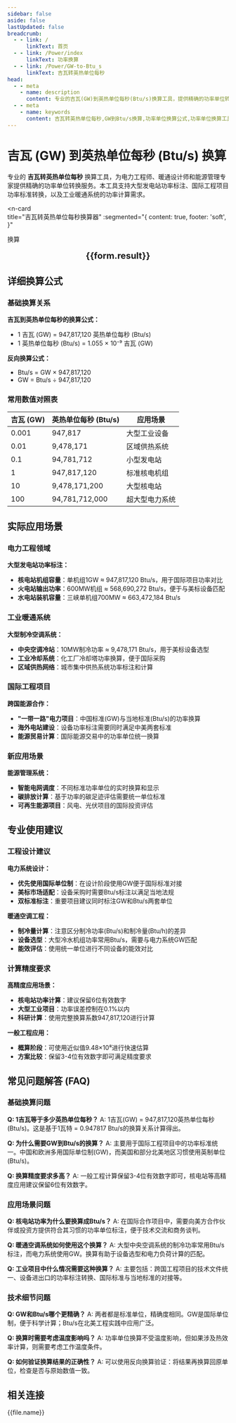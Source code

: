 ```yaml
---
sidebar: false
aside: false
lastUpdated: false
breadcrumb:
  - - link: /
      linkText: 首页
  - - link: /Power/index
      linkText: 功率换算
  - - link: /Power/GW-to-Btu_s
      linkText: 吉瓦转英热单位每秒
head:
  - - meta
    - name: description
      content: 专业的吉瓦(GW)到英热单位每秒(Btu/s)换算工具，提供精确的功率单位转换公式、实时计算器和详细应用场景。适用于大型发电站功率换算、工业暖通系统设计、国际工程项目功率标准转换等专业领域。
  - - meta
    - name: keywords
      content: 吉瓦转英热单位每秒,GW到Btu/s换算,功率单位换算公式,功率单位换算工具,工业暖通功率单位,大型发电站功率,电力系统功率换算,国际功率标准,暖通空调功率计算,能源工程单位转换,发电厂功率标注,制冷系统功率,热力工程计算,电力工程换算,能源管理工具
---
```

# 吉瓦 (GW) 到英热单位每秒 (Btu/s) 换算

专业的 **吉瓦转英热单位每秒** 换算工具，为电力工程师、暖通设计师和能源管理专家提供精确的功率单位转换服务。本工具支持大型发电站功率标注、国际工程项目功率标准转换，以及工业暖通系统的功率计算需求。

<script setup>
import { onMounted,reactive,inject ,ref  } from 'vue'
import { NButton,NForm ,NFormItem,NInput,NInputNumber,NSelect,NCard,useMessage ,NGrid ,NGi } from 'naive-ui'
import { defineClientComponent } from 'vitepress'
import { Power } from '../../files';
const seoKey = [
  '吉瓦转英热单位每秒',
  'GW到Btu/s换算',
  '功率单位换算',
  '大型发电站功率',
  '电力系统功率换算',
  '工业暖通功率单位',
  '国际功率标准',
  '暖通空调功率计算',
  '能源工程单位转换',
  '发电厂功率标注',
  '制冷系统功率',
  '热力工程计算',
  '电力工程换算',
  '能源管理工具',
  'ギガワット変換',
  'BTU毎秒変換',
  '電力単位換算',
  '発電所出力',
  '空調システム出力'
];
const convert = inject('convert')
const options =  [
  { "label": "吉瓦 (GW)","value": "GW" },
  { "label": "英热单位每秒 (Btu/s)","value": "Btu/s" }
];
const formRef = ref(null);
const rules = {
  number:{
    required: true,
    type: 'number',
    trigger: "blur",
    message: '请输入数字'
  },
  to:{
    required: true,
    trigger: "select",
    message: '请选择转换单位'
  },
  from:{
    required: true,
    trigger: "select",
    message: '请选择原始单位'
  }
}
const form = reactive({
  number:null,
  to:'',
  from:'',
  result:'',
  title:'吉瓦转英热单位每秒',
})
const convertHandler = (e) => {
   e.preventDefault();
  formRef.value?.validate((errors)=>{
    if (!errors) {
      form.result = `${form.number}${form.from} = ${convert(form.number).from(form.from).to(form.to)}${form.to}`
    }
  })
}
</script>

<n-card  
  title="吉瓦转英热单位每秒换算器"
  :segmented="{
    content: true,
    footer: 'soft',
  }"
>
  <n-form size="large" :model="form" ref='formRef' :rules="rules">
    <n-form-item label="数值"  path="number">
      <n-input-number size="large" style="width:100%" :min="0" v-model:value="form.number"   placeholder="请输入要换算的数值" />
    </n-form-item>
    <n-form-item label="从" path="from">
      <n-select  size="large" :options="options" v-model:value="form.from" placeholder="请选择原始单位" />
    </n-form-item>
    <n-form-item label="到" path="to">
      <n-select  size="large" :options="options" v-model:value="form.to" placeholder="请选择换算单位" />
    </n-form-item>
    <n-form-item>
      <n-button type="info" style="width:100%" @click="convertHandler">换算</n-button>
    </n-form-item>
  </n-form>
  <div  style="text-align:center;font-size:20px;margin-top:16px;">
    <strong>{{form.result}}</strong>
  </div>
  <template #footer>
    <div>
      <span v-for="item of seoKey">{{item}}，</span>
    </div>
  </template>
</n-card>

## 详细换算公式

### 基础换算关系

**吉瓦到英热单位每秒的换算公式：**
- 1 吉瓦 (GW) = 947,817,120 英热单位每秒 (Btu/s)
- 1 英热单位每秒 (Btu/s) = 1.055 × 10⁻⁹ 吉瓦 (GW)

**反向换算公式：**
- Btu/s = GW × 947,817,120
- GW = Btu/s ÷ 947,817,120

### 常用数值对照表

| 吉瓦 (GW) | 英热单位每秒 (Btu/s) | 应用场景 |
|-----------|---------------------|----------|
| 0.001 | 947,817 | 大型工业设备 |
| 0.01 | 9,478,171 | 区域供热系统 |
| 0.1 | 94,781,712 | 小型发电站 |
| 1 | 947,817,120 | 标准核电机组 |
| 10 | 9,478,171,200 | 大型核电站 |
| 100 | 94,781,712,000 | 超大型电力系统 |

## 实际应用场景

### 电力工程领域

**大型发电站功率标注：**
- **核电站机组容量**：单机组1GW ≈ 947,817,120 Btu/s，用于国际项目功率对比
- **火电站输出功率**：600MW机组 ≈ 568,690,272 Btu/s，便于与美标设备匹配
- **水电站装机容量**：三峡单机组700MW ≈ 663,472,184 Btu/s

### 工业暖通系统

**大型制冷空调系统：**
- **中央空调冷站**：10MW制冷功率 ≈ 9,478,171 Btu/s，用于美标设备选型
- **工业冷却系统**：化工厂冷却塔功率换算，便于国际采购
- **区域供热网络**：城市集中供热系统功率标注和计算

### 国际工程项目

**跨国能源合作：**
- **"一带一路"电力项目**：中国标准(GW)与当地标准(Btu/s)的功率换算
- **海外电站建设**：设备功率标注需要同时满足中美两套标准
- **能源贸易计算**：国际能源交易中的功率单位统一换算

### 新应用场景

**能源管理系统：**
- **智能电网调度**：不同标准功率单位的实时换算和显示
- **碳排放计算**：基于功率的碳足迹评估需要统一单位标准
- **可再生能源项目**：风电、光伏项目的国际投资评估

## 专业使用建议

### 工程设计建议

**电力系统设计：**
- **优先使用国际单位制**：在设计阶段使用GW便于国际标准对接
- **美标市场适配**：设备采购时需要Btu/s标注以满足当地法规
- **双标准标注**：重要项目建议同时标注GW和Btu/s两套单位

**暖通空调工程：**
- **制冷量计算**：注意区分制冷功率(Btu/s)和制冷量(Btu/h)的差异
- **设备选型**：大型冷水机组功率常用Btu/s，需要与电力系统GW匹配
- **能效评估**：使用统一单位进行不同设备的能效对比

### 计算精度要求

**高精度应用场景：**
- **核电站功率计算**：建议保留6位有效数字
- **大型工业项目**：功率误差控制在0.1%以内
- **科研计算**：使用完整换算系数947,817,120进行计算

**一般工程应用：**
- **概算阶段**：可使用近似值9.48×10⁸进行快速估算
- **方案比较**：保留3-4位有效数字即可满足精度要求

## 常见问题解答 (FAQ)

### 基础换算问题

**Q: 1吉瓦等于多少英热单位每秒？**
A: 1吉瓦(GW) = 947,817,120英热单位每秒(Btu/s)。这是基于1瓦特 = 0.947817 Btu/s的换算关系计算得出。

**Q: 为什么需要GW到Btu/s的换算？**
A: 主要用于国际工程项目中的功率标准统一。中国和欧洲多用国际单位制(GW)，而美国和部分北美地区习惯使用英制单位(Btu/s)。

**Q: 换算精度要求多高？**
A: 一般工程计算保留3-4位有效数字即可，核电站等高精度应用建议保留6位有效数字。

### 应用场景问题

**Q: 核电站功率为什么要换算成Btu/s？**
A: 在国际合作项目中，需要向美方合作伙伴或投资方提供符合其习惯的功率单位标注，便于技术交流和商务谈判。

**Q: 暖通空调系统如何使用这个换算？**
A: 大型中央空调系统的制冷功率常用Btu/s标注，而电力系统使用GW。换算有助于设备选型和电力负荷计算的匹配。

**Q: 工业项目中什么情况需要这种换算？**
A: 主要包括：跨国工程项目的技术文件统一、设备进出口的功率标注转换、国际标准与当地标准的对接等。

### 技术细节问题

**Q: GW和Btu/s哪个更精确？**
A: 两者都是标准单位，精确度相同。GW是国际单位制，便于科学计算；Btu/s在北美工程实践中应用广泛。

**Q: 换算时需要考虑温度影响吗？**
A: 功率单位换算不受温度影响，但如果涉及热效率计算，则需要考虑工作温度条件。

**Q: 如何验证换算结果的正确性？**
A: 可以使用反向换算验证：将结果再换算回原单位，检查是否与原始数值一致。

## 相关连接
<n-grid x-gap="12" :cols="2">
  <n-gi v-for="(file,index) in Power" :key="index">
    <n-button
      text
      tag="a"
      :href="file.path"
      type="info"
    >
      {{file.name}}
    </n-button>
  </n-gi>
</n-grid>